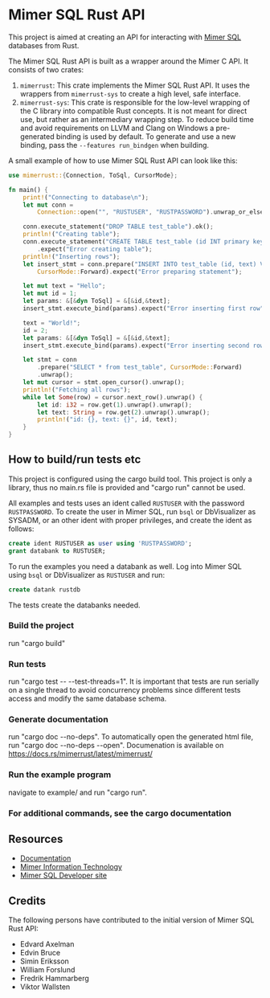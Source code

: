 # Mimer SQL Rust API
This project is aimed at creating an API for interacting with [Mimer SQL](https://www.mimer.com) databases from Rust. 

The Mimer SQL Rust API is built as a wrapper around the Mimer C API. It consists of two crates:
1. `mimerrust`: This crate implements the Mimer SQL Rust API. It uses the wrappers from `mimerrust-sys` to create a high level, safe interface.
2. `mimerrust-sys`: This crate is responsible for the low-level wrapping of the C library into compatible Rust concepts. 
It is not meant for direct use, but rather as an intermediary wrapping step. To reduce build time and avoid requirements on LLVM and Clang on Windows a pre-generated binding is used by default. To generate and use a new binding, pass the `--features run_bindgen` when building.


A small example of how to use Mimer SQL Rust API can look like this:
```Rust
use mimerrust::{Connection, ToSql, CursorMode};

fn main() {
    print!("Connecting to database\n");
    let mut conn =
        Connection::open("", "RUSTUSER", "RUSTPASSWORD").unwrap_or_else(|ec| panic!("{}", ec));

    conn.execute_statement("DROP TABLE test_table").ok();
    println!("Creating table");
    conn.execute_statement("CREATE TABLE test_table (id INT primary key, text NVARCHAR(30))")
        .expect("Error creating table");
    println!("Inserting rows");
    let insert_stmt = conn.prepare("INSERT INTO test_table (id, text) VALUES(:id, :text)", 
        CursorMode::Forward).expect("Error preparing statement");

    let mut text = "Hello";
    let mut id = 1;
    let params: &[&dyn ToSql] = &[&id,&text];
    insert_stmt.execute_bind(params).expect("Error inserting first row"); 

    text = "World!";
    id = 2;
    let params: &[&dyn ToSql] = &[&id,&text];
    insert_stmt.execute_bind(params).expect("Error inserting second row");  

    let stmt = conn
        .prepare("SELECT * from test_table", CursorMode::Forward)
        .unwrap();
    let mut cursor = stmt.open_cursor().unwrap();
    println!("Fetching all rows");
    while let Some(row) = cursor.next_row().unwrap() {
        let id: i32 = row.get(1).unwrap().unwrap();
        let text: String = row.get(2).unwrap().unwrap();
        println!("id: {}, text: {}", id, text);
    }
}

```

## How to build/run tests etc
This project is configured using the cargo build tool.
This project is only a library, thus no main.rs file is provided and "cargo run" cannot be used.

All examples and tests uses an ident called `RUSTUSER` with the password `RUSTPASSWORD`. To create the user in Mimer SQL, run `bsql` or DbVisualizer as SYSADM, or an other ident with proper privileges, and create the ident as follows:
```SQL
create ident RUSTUSER as user using 'RUSTPASSWORD';
grant databank to RUSTUSER;
```
To run the examples you need a databank as well. Log into Mimer SQL using `bsql` or DbVisualizer as `RUSTUSER` and run:
```SQL
create datank rustdb
```
The tests create the databanks needed.

### Build the project
run "cargo build"

### Run tests
run "cargo test -- --test-threads=1". It is important that tests are run serially on a single thread to avoid concurrency problems since different tests access and modify the same database schema.

### Generate documentation
run "cargo doc --no-deps". To automatically open the generated html file, run "cargo doc --no-deps --open".
Documenation is available on https://docs.rs/mimerrust/latest/mimerrust/

### Run the example program
navigate to example/ and run "cargo run".

### For additional commands, see the cargo documentation

## Resources
- [Documentation](https://docs.rs/mimerrust/latest/mimerrust/)
- [Mimer Information Technology](https://www.mimer.com)
- [Mimer SQL Developer site](https://developer.mimer.com)

## Credits
The following persons have contributed to the initial version of Mimer SQL Rust API:
- Edvard Axelman
- Edvin Bruce
- Simin Eriksson
- William Forslund
- Fredrik Hammarberg
- Viktor Wallsten

